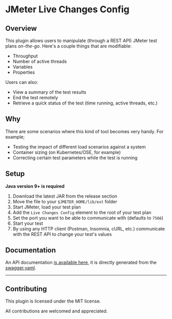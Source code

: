 # JMeter Live Changes Config

## Overview
This plugin allows users to manipulate (through a REST API) JMeter test plans *on-the-go*.
Here's a couple things that are modifiable:

* Throughput
* Number of active threads
* Variables
* Properties

Users can also:

* View a summary of the test results
* End the test remotely
* Retrieve a quick status of the test (time running, active threads, etc.)

## Why
There are some scenarios where this kind of tool becomes very handy. 
For example;

* Testing the impact of different load scenarios against a system
* Container sizing (on Kubernetes/OSE, for example)
* Correcting certain test parameters while the test is running


## Setup
**Java version 9+ is required**

1. Download the latest JAR from the release section
2. Move the file to your `$JMETER_HOME/lib/ext` folder
3. Start JMeter, load your test plan
4. Add the `Live Changes Config` element to the root of your test plan
5. Set the port you want to be able to communicate with (defaults to `7566`)
6. Start your test
7. By using any HTTP client (Postman, Insomnia, cURL, etc.) communicate with the REST API to change your test's values

## Documentation
An API documentation [is available here](https://delirius325.github.io/jmeter-live-changes-config/), it is directly generated from the [swagger.yaml](./swagger.yaml).

---

## Contributing
This plugin is licensed under the MIT license. 

All contributions are welcomed and appreciated.
